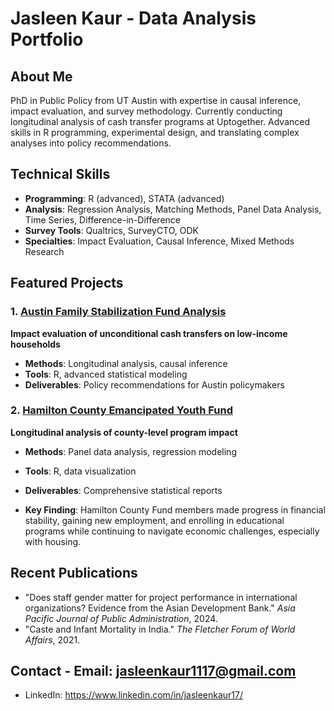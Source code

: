 # Jasleen Kaur - Data Analysis Portfolio

## About Me
PhD in Public Policy from UT Austin with expertise in causal inference, impact evaluation, and survey methodology. Currently conducting longitudinal analysis of cash transfer programs at Uptogether. Advanced skills in R programming, experimental design, and translating complex analyses into policy recommendations.

## Technical Skills
- **Programming**: R (advanced), STATA (advanced)
- **Analysis**: Regression Analysis, Matching Methods, Panel Data Analysis, Time Series, Difference-in-Difference
- **Survey Tools**: Qualtrics, SurveyCTO, ODK
- **Specialties**: Impact Evaluation, Causal Inference, Mixed Methods Research

## Featured Projects

### 1. [Austin Family Stabilization Fund Analysis](./AustinFamilyStabilizationFund/)
**Impact evaluation of unconditional cash transfers on low-income households**
- **Methods**: Longitudinal analysis, causal inference
- **Tools**: R, advanced statistical modeling
- **Deliverables**: Policy recommendations for Austin policymakers

### 2. [Hamilton County Emancipated Youth Fund](./HamiltonCountyEmancipatedYouthFund/)
**Longitudinal analysis of county-level program impact**
- **Methods**: Panel data analysis, regression modeling
- **Tools**: R, data visualization
- **Deliverables**: Comprehensive statistical reports

- **Key Finding**: Hamilton County Fund members made progress in financial stability, gaining new employment, and enrolling in educational programs while continuing to navigate economic challenges, especially with housing.

## Recent Publications
- "Does staff gender matter for project performance in international organizations? Evidence from the Asian Development Bank." *Asia Pacific Journal of Public Administration*, 2024.
- "Caste and Infant Mortality in India." *The Fletcher Forum of World Affairs*, 2021.

## Contact - Email: jasleenkaur1117@gmail.com 
- LinkedIn: https://www.linkedin.com/in/jasleenkaur17/
